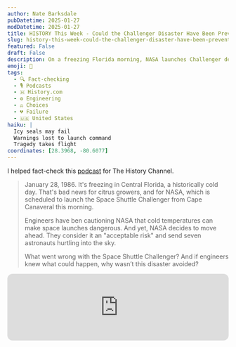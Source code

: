 ```yaml
---
author: Nate Barksdale
pubDatetime: 2025-01-27
modDatetime: 2025-01-27
title: HISTORY This Week - Could the Challenger Disaster Have Been Prevented?
slug: history-this-week-could-the-challenger-disaster-have-been-prevented
featured: False
draft: False
description: On a freezing Florida morning, NASA launches Challenger despite engineer warnings. Delve into the critical decisions behind the tragic 1986 disaster.
emoji: 🤔
tags:
  - 🔍 Fact-checking
  - 🎙️ Podcasts
  - 🇭 History.com
  - ⚙️ Engineering
  - ⚖️ Choices
  - 💔 Failure
  - 🇺🇸 United States
haiku: |
  Icy seals may fail
  Warnings lost to launch command
  Tragedy takes flight
coordinates: [28.3968, -80.6077]
---
```


I helped fact-check this [podcast](https://open.spotify.com/episode/03GfGEUt5GlZ7lzjhsCPLF?si=zZn7js3ySZyICCGS0hqoNg) for The History Channel.

> January 28, 1986. It's freezing in Central Florida, a historically cold day. That's bad news for citrus growers, and for NASA, which is scheduled to launch the Space Shuttle Challenger from Cape Canaveral this morning.
>
> Engineers have ben cautioning NASA that cold temperatures can make space launches dangerous. And yet, NASA decides to move ahead. They consider it an "acceptable risk" and send seven astronauts hurtling into the sky.
>
> What went wrong with the Space Shuttle Challenger? And if engineers knew what could happen, why wasn’t this disaster avoided?

<iframe style="border-radius:12px" src="https://open.spotify.com/embed/episode/03GfGEUt5GlZ7lzjhsCPLF?utm_source=generator" width="100%" height="152" frameBorder="0" allowfullscreen="" allow="autoplay; clipboard-write; encrypted-media; fullscreen; picture-in-picture" loading="lazy"></iframe>
